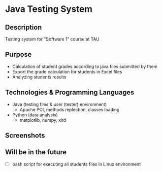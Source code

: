 # Java Testing System

## Description
Testing system for "Software 1" course at TAU

## Purpose
- Calculation of student grades according to java files submitted by them
- Export the grade calculation for students in Excel files
- Analyzing students results

## Technologies & Programming Languages
- Java (testing files & user (tester) environment)
  - Apache POI, methods replection, classes loading
- Python (data analysis)
  - matplotlib, numpy, xlrd
  
  
## Screenshots


## Will be in the future
- [ ] bash script for executing all students files in Linux environment
